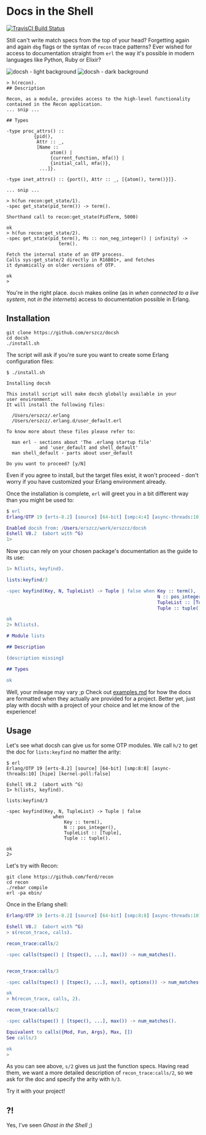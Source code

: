 # Docs in the Shell

[![TravisCI Build Status](https://travis-ci.org/erszcz/docsh.svg?branch=master)](https://travis-ci.org/erszcz/docsh)

Still can't write match specs from the top of your head?
Forgetting again and again `dbg` flags or the syntax of `recon` trace patterns?
Ever wished for access to documentation straight from `erl`
the way it's possible in modern languages like Python, Ruby or Elixir?

![docsh - light background](https://raw.githubusercontent.com/erszcz/docsh/wip/doc/light-bg.png)
![docsh - dark background](https://raw.githubusercontent.com/erszcz/docsh/wip/doc/dark-bg.png)

```
> h(recon).
## Description

Recon, as a module, provides access to the high-level functionality
contained in the Recon application.
... snip ...

## Types

-type proc_attrs() ::
          {pid(),
           Attr :: _,
           [Name ::
                atom() |
                {current_function, mfa()} |
                {initial_call, mfa()},
            ...]}.

-type inet_attrs() :: {port(), Attr :: _, [{atom(), term()}]}.

... snip ...

> h(fun recon:get_state/1).
-spec get_state(pid_term()) -> term().

Shorthand call to recon:get_state(PidTerm, 5000)

ok
> h(fun recon:get_state/2).
-spec get_state(pid_term(), Ms :: non_neg_integer() | infinity) ->
                   term().

Fetch the internal state of an OTP process.
Calls sys:get_state/2 directly in R16B01+, and fetches
it dynamically on older versions of OTP.

ok
>
```

You're in the right place.
`docsh` makes online (as in _when connected to a live system_,
not _in the internets_) access to documentation possible in Erlang.


## Installation

```
git clone https://github.com/erszcz/docsh
cd docsh
./install.sh
```

The script will ask if you're sure you want to create some
Erlang configuration files:

```
$ ./install.sh

Installing docsh

This install script will make docsh globally available in your
user environment.
It will install the following files:

  /Users/erszcz/.erlang
  /Users/erszcz/.erlang.d/user_default.erl

To know more about these files please refer to:

  man erl - sections about 'The .erlang startup file'
            and 'user_default and shell_default'
  man shell_default - parts about user_default

Do you want to proceed? [y/N]
```

Even if you agree to install, but the target files exist,
it won't proceed - don't worry if you have customized your
Erlang environment already.

Once the installation is complete,
`erl` will greet you in a bit different way than you might be used to:

```erlang
$ erl
Erlang/OTP 19 [erts-8.2] [source] [64-bit] [smp:4:4] [async-threads:10] [kernel-poll:false]

Enabled docsh from: /Users/erszcz/work/erszcz/docsh
Eshell V8.2  (abort with ^G)
1>
```

Now you can rely on your chosen package's documentation as the guide
to its use:

```erlang
1> h(lists, keyfind).

lists:keyfind/3

-spec keyfind(Key, N, TupleList) -> Tuple | false when Key :: term(),
                                                       N :: pos_integer(),
                                                       TupleList :: [Tuple],
                                                       Tuple :: tuple().

ok
2> h(lists).

# Module lists

## Description

(description missing)

## Types

ok
```

Well, your mileage may vary ;p
Check out [examples.md](examples.md) for how the docs are formatted
when they actually are provided for a project.
Better yet, just play with docsh with a project of your choice
and let me know of the experience!


## Usage

Let's see what docsh can give us for some OTP modules.
We call `h/2` to get the doc for `lists:keyfind` no matter the arity:

```
$ erl
Erlang/OTP 19 [erts-8.2] [source] [64-bit] [smp:8:8] [async-threads:10] [hipe] [kernel-poll:false]

Eshell V8.2  (abort with ^G)
1> h(lists, keyfind).

lists:keyfind/3

-spec keyfind(Key, N, TupleList) -> Tuple | false
                 when
                     Key :: term(),
                     N :: pos_integer(),
                     TupleList :: [Tuple],
                     Tuple :: tuple().

ok
2>
```

Let's try with Recon:

```
git clone https://github.com/ferd/recon
cd recon
./rebar compile
erl -pa ebin/
```

Once in the Erlang shell:

```erlang
Erlang/OTP 19 [erts-8.2] [source] [64-bit] [smp:8:8] [async-threads:10] [hipe] [kernel-poll:false]

Eshell V8.2  (abort with ^G)
> s(recon_trace, calls).

recon_trace:calls/2

-spec calls(tspec() | [tspec(), ...], max()) -> num_matches().


recon_trace:calls/3

-spec calls(tspec() | [tspec(), ...], max(), options()) -> num_matches().

ok
> h(recon_trace, calls, 2).

recon_trace:calls/2

-spec calls(tspec() | [tspec(), ...], max()) -> num_matches().

Equivalent to calls({Mod, Fun, Args}, Max, [])
See calls/3

ok
>
```

As you can see above, `s/2` gives us just the function specs.
Having read them, we want a more detailed description of `recon_trace:calls/2`,
so we ask for the doc and specify the arity with `h/3`.

Try it with your project!


## ?!

Yes, I've seen _Ghost in the Shell_ ;)


[edoc:module-tags]: http://erlang.org/doc/apps/edoc/chapter.html#Module_tags
[gh:recon-docsh]: https://github.com/erszcz/recon
